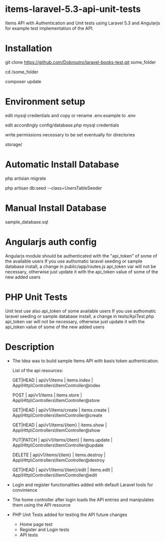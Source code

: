 # items-laravel-5.3-api-unit-tests
Items API with Authentication and Unit tests using Laravel 5.3 and Angularjs for example test implementation of the API.


# Installation 

git clone https://github.com/Dobroutro/laravel-books-test.git some_folder 

cd /some_folder

composer update

# Environment setup

edit mysql credentials and copy or rename .env.example to .env

edit accordingly config/database.php mysql credentials

write permissions necessary to be set eventually for directories

storage/

# Automatic Install Database

php artisian migrate

php artisan db:seed --class=UsersTableSeeder

# Manual Install Database

sample_database.sql 


# Angularjs auth config 
Angularjs module should be authenticated with the "api_token" of some of the available users 
If you use authomatic laravel seeding or sample database install, a change in public/app/routes.js api_token var will not be necessary, otherwise just update it with the api_token value of some of the new added users 

# PHP Unit Tests
Unit test use also api_token of some available users
If you use authomatic laravel seeding or sample database install, a change in tests/ApiTest.php api_token var will not be necessary, otherwise just update it with the api_token value of some of the new added users 


# Description 
- The Idea was to build sample Items API with basis token authentication.

	List of the api resources:

	GET|HEAD  | api/v1/items             | items.index   | App\Http\Controllers\ItemController@index                            

	POST      | api/v1/items             | items.store   | App\Http\Controllers\ItemController@store                              

	GET|HEAD  | api/v1/items/create      | items.create  | App\Http\Controllers\ItemController@create                             

	GET|HEAD  | api/v1/items/{item}      | items.show    | App\Http\Controllers\ItemController@show                                

	PUT|PATCH | api/v1/items/{item}      | items.update  | App\Http\Controllers\ItemController@update                              

	DELETE    | api/v1/items/{item}      | items.destroy | App\Http\Controllers\ItemController@destroy                             
	
	GET|HEAD  | api/v1/items/{item}/edit | items.edit    | App\Http\Controllers\ItemController@edit   

- Login and register functionalities added with default Laravel tools for convinience
- The home controller after login loads the API entries and manipulates them using the API resource 
- PHP Unit Tests added for testing the API future changes
	- Home page test
	- Register and Login tests
	- API tests